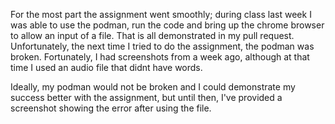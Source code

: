 For the most part the assignment went smoothly; during class last week I was able to use the podman,
run the code and bring up the chrome browser to allow an input of a file.
That is all demonstrated in my pull request.
Unfortunately, the next time I tried to do the assignment, the podman was broken. Fortunately, I had screenshots from
a week ago, although at that time I used an audio file that didnt have words.

Ideally, my podman would not be broken and I could demonstrate my success better with the assignment, but until then, I've provided
a screenshot showing the error after using the file.